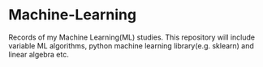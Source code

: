 # Machine-Learning
Records of my Machine Learning(ML) studies. 
This repository will include variable ML algorithms, python machine learning library(e.g. sklearn) and linear algebra etc.
